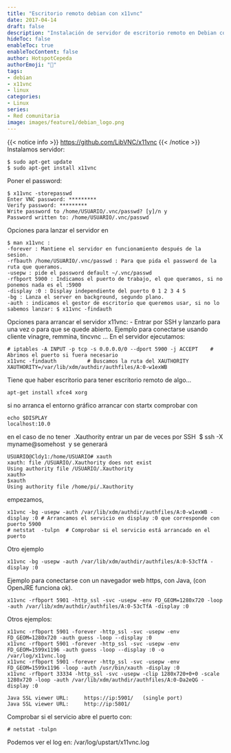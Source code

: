 ```yaml
---
title: "Escritorio remoto debian con x11vnc"
date: 2017-04-14
draft: false
description: "Instalación de servidor de escritorio remoto en Debian con x11vnc"
hideToc: false
enableToc: true
enableTocContent: false
author: HotspotCepeda 
authorEmoji: "🗻"
tags:
- debian
- x11vnc
- linux
categories:
- Linux
series:
- Red comunitaria
image: images/feature1/debian_logo.png
---
```

{{< notice info >}}
https://github.com/LibVNC/x11vnc
{{< /notice >}}
Instalamos servidor:
```
$ sudo apt-get update
$ sudo apt-get install x11vnc
```
Poner el password:
```
$ x11vnc -storepasswd
Enter VNC password: *********
Verify password: *********
Write password to /home/USUARIO/.vnc/passwd? [y]/n y
Password written to: /home/USUARIO/.vnc/passwd
```
Opciones para lanzar el servidor en
```
$ man x11vnc :
-forever : Mantiene el servidor en funcionamiento después de la sesion.
-rfbauth /home/USUARIO/.vnc/passwd : Para que pida el password de la ruta que queramos.
-usepw : pide el password default ~/.vnc/passwd
-rfbport 5900 : Indicamos el puerto de trabajo, el que queramos, si no ponemos nada es el :5900
-display :0 : Display independiente del puerto 0 1 2 3 4 5
-bg : Lanza el server en background, segundo plano.
-auth : indicamos el gestor de escritorio que queremos usar, si no lo sabemos lanzar: $ x11vnc -findauth
```
Opciones para arrancar el servidor x11vnc: - Entrar por SSH y lanzarlo para una vez o para que se quede abierto.
Ejemplo para conectarse usando cliente vinagre, remmina, tincvnc ... En el servidor ejecutamos:
```
# iptables -A INPUT -p tcp -s 0.0.0.0/0 --dport 5900 -j ACCEPT    # Abrimos el puerto si fuera necesario
x11vnc -findauth          # Buscamos la ruta del XAUTHORITY
XAUTHORITY=/var/lib/xdm/authdir/authfiles/A:0-w1exWB
```
Tiene que haber escritorio para tener escritorio remoto de algo...
```
apt-get install xfce4 xorg
```
si no arranca el entorno gráfico arrancar con startx comprobar con
```
echo $DISPLAY
localhost:10.0
```
en el caso de no tener  .Xauthority entrar un par de veces por SSH  $ ssh -X myname@somehost  y se generará
```
USUARIO@Cldy1:/home/USUARIO# xauth
xauth: file /USUARIO/.Xauthority does not exist
Using authority file /USUARIO/.Xauthority
xauth>
$xauth
Using authority file /home/pi/.Xauthority
```
empezamos,
```
x11vnc -bg -usepw -auth /var/lib/xdm/authdir/authfiles/A:0-w1exWB -display :0 # Arrancamos el servicio en display :0 que corresponde con puerto 5900
# netstat  -tulpn  # Comprobar si el servicio está arrancado en el puerto
```
Otro ejemplo
```
x11vnc -bg -usepw -auth /var/lib/xdm/authdir/authfiles/A:0-53cTfA -display :0
```
Ejemplo para conectarse con un navegador web https, con Java, (con OpenJRE funciona ok).
```
x11vnc -rfbport 5901 -http_ssl -svc -usepw -env FD_GEOM=1280x720 -loop -auth /var/lib/xdm/authdir/authfiles/A:0-53cTfA -display :0
```
Otros ejemplos:
```
x11vnc -rfbport 5901 -forever -http_ssl -svc -usepw -env FD_GEOM=1280x720 -auth guess -loop --display :0
x11vnc -rfbport 5901 -forever -http_ssl -svc -usepw -env FD_GEOM=1599x1196 -auth guess -loop --display :0 -o /var/log/x11vnc.log
x11vnc -rfbport 5901 -forever -http_ssl -svc -usepw -env FD_GEOM=1599x1196 -loop -auth /usr/bin/xauth -display :0
x11vnc -rfbport 33334 -http_ssl -svc -usepw -clip 1280x720+0+0 -scale 1280x720 -loop -auth /var/lib/xdm/authdir/authfiles/A:0-Da2eQG -display :0

Java SSL viewer URL:     https://ip:5901/   (single port)
Java SSL viewer URL:     http://ip:5801/
```
Comprobar si el servicio abre el puerto con:
```
# netstat -tulpn
```
Podemos ver el log en: /var/log/upstart/x11vnc.log